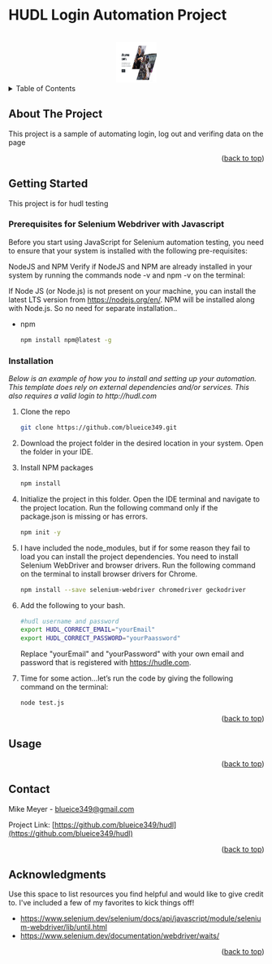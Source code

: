 <div id="top"></div>

# HUDL Login Automation Project

<!-- PROJECT LOGO -->
<!-- PROJECT LOGO -->
<br />
<div align="center">

  <a href="https://info.hudl.com/contact-sales?_ga=2.67552465.116820452.1652144927-1055888508.1650769979&_gl=1*1jalygd*_ga*MTA1NTg4ODUwOC4xNjUwNzY5OTc5*_ga_B3MJ4DBX38*MTY1MjIzNTM1Mi43LjEuMTY1MjIzNTM1OC4w">
    <img src="images/logo.png" alt="Logo" width="80" height="80">
  </a>
</div>
<!-- TABLE OF CONTENTS -->
<details>
  <summary>Table of Contents</summary>
  <ol>
    <li>
      <a href="#about-the-project">About The Project</a>
    </li>
    <li>
      <a href="#getting-started">Getting Started</a>
      <ul>
        <li><a href="#prerequisites">Prerequisites</a></li>
        <li><a href="#installation">Installation</a></li>
      </ul>
    </li>
    <li><a href="#usage">Usage</a></li>
    <li><a href="#contact">Contact</a></li>
    <li><a href="#acknowledgments">Acknowledgments</a></li>
  </ol>
</details>



<!-- ABOUT THE PROJECT -->
## About The Project


This project is a sample of automating login, log out and verifing data on the page

<p align="right">(<a href="#top">back to top</a>)</p>



<!-- GETTING STARTED -->
## Getting Started

This project is for hudl testing

### Prerequisites for Selenium Webdriver with Javascript

Before you start using JavaScript for Selenium automation testing, you need to ensure that your system is installed with the following pre-requisites:

NodeJS and NPM
Verify if NodeJS and NPM are already installed in your system by running the commands node -v and npm -v on the terminal:

If Node JS (or Node.js) is not present on your machine, you can install the latest LTS version from https://nodejs.org/en/. NPM will be installed along with Node.js. So no need for separate installation..
* npm
  ```sh
  npm install npm@latest -g
  ```

### Installation

_Below is an example of how you to install and setting up your automation. This template does rely on external dependencies and/or services. This also requires a valid login to http://hudl.com_

1. Clone the repo
   ```sh
   git clone https://github.com/blueice349.git
   ```
2. Download the project folder in the desired location in your system. Open the folder in your IDE.

3. Install NPM packages
   ```sh
   npm install
   ```
4. Initialize the project in this folder. Open the IDE terminal and navigate to the project location. Run the following command only if the package.json is missing or has errors.
   ```sh
   npm init -y
   ```
5. I have included the node_modules, but if for some reason they fail to load you can install the project dependencies. You need to install Selenium WebDriver and browser drivers. Run the following command on the terminal to install browser drivers for Chrome. 
    ```sh
    npm install --save selenium-webdriver chromedriver geckodriver
    ```
6. Add the following to your bash.
    ```sh
    #hudl username and password
    export HUDL_CORRECT_EMAIL="yourEmail"
    export HUDL_CORRECT_PASSWORD="yourPaassword" 
    ```
    Replace "yourEmail" and "yourPassword" with your own email and password that is registered with https://hudle.com.

7. Time for some action…let’s run the code by giving the following command on the terminal:
    ```sh
    node test.js
    ```

<p align="right">(<a href="#top">back to top</a>)</p>



<!-- USAGE EXAMPLES -->
## Usage

<p align="right">(<a href="#top">back to top</a>)</p>


<!-- CONTACT -->
## Contact

Mike Meyer - blueice349@gmail.com

Project Link: [https://github.com/blueice349/hudl](https://github.com/blueice349/hudl)

<p align="right">(<a href="#top">back to top</a>)</p>



<!-- ACKNOWLEDGMENTS -->
## Acknowledgments

Use this space to list resources you find helpful and would like to give credit to. I've included a few of my favorites to kick things off!

* https://www.selenium.dev/selenium/docs/api/javascript/module/selenium-webdriver/lib/until.html
* https://www.selenium.dev/documentation/webdriver/waits/

<p align="right">(<a href="#top">back to top</a>)</p>
